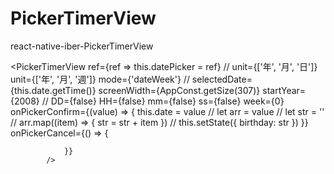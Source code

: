 # PickerTimerView
react-native-iber-PickerTimerView 

 <PickerTimerView ref={ref => this.datePicker = ref}
                // unit={['年', '月', '日']}
                unit={['年', '月', '週']}
                mode={'dateWeek'}
                // selectedDate={this.date.getTime()}
                screenWidth={AppConst.getSize(307)} startYear={2008}
                // DD={false}
                HH={false}
                mm={false}
                ss={false}
                week={0}
                onPickerConfirm={(value) => {
                    this.date = value
                    // let arr = value
                    // let str = ''
                    // arr.map((item) => { str = str + item })
                    // this.setState({ birthday: str })
                }}
                onPickerCancel={() => {

                }}
            />
